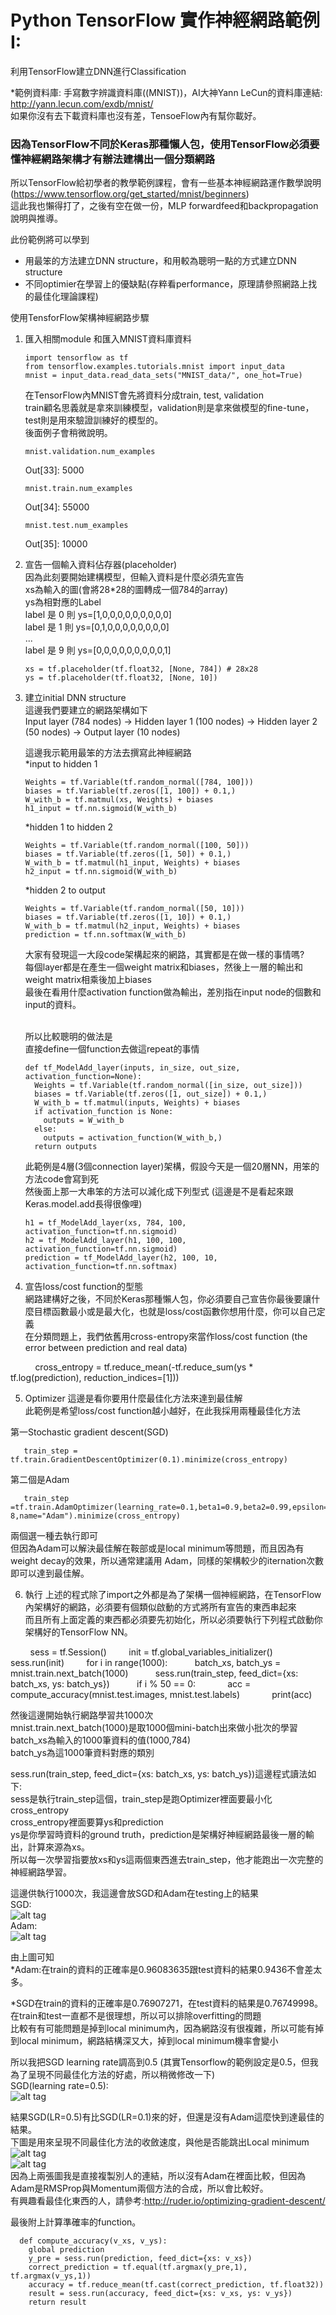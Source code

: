 # Python TensorFlow 實作神經網路範例 I:
利用TensorFlow建立DNN進行Classification</br>

*範例資料庫: 手寫數字辨識資料庫((MNIST))，AI大神Yann LeCun的資料庫連結: http://yann.lecun.com/exdb/mnist/</br>
  如果你沒有去下載資料庫也沒有差，TensoeFlow內有幫你載好。</br>

### 因為TensorFlow不同於Keras那種懶人包，使用TensorFlow必須要懂神經網路架構才有辦法建構出一個分類網路</br>
所以TensorFlow給初學者的教學範例課程，會有一些基本神經網路運作數學說明 (https://www.tensorflow.org/get_started/mnist/beginners)</br>
這此我也懶得打了，之後有空在做一份，MLP forwardfeed和backpropagation說明與推導。</br>

此份範例將可以學到</br>
* 用最笨的方法建立DNN structure，和用較為聰明一點的方式建立DNN structure</br>
* 不同optimier在學習上的優缺點(存粹看performance，原理請參照網路上找的最佳化理論課程)</br>
    
使用TensforFlow架構神經網路步驟  </br>
1. 匯入相關module 和匯入MNIST資料庫資料</br>

       import tensorflow as tf
       from tensorflow.examples.tutorials.mnist import input_data
       mnist = input_data.read_data_sets("MNIST_data/", one_hot=True)

   在TensorFlow內MNIST會先將資料分成train, test, validation</br>
   train顧名思義就是拿來訓練模型，validation則是拿來做模型的fine-tune，test則是用來驗證訓練好的模型的。</br>
   後面例子會稍微說明。</br>
       
       mnist.validation.num_examples
   Out[33]: 5000

       mnist.train.num_examples
   Out[34]: 55000

       mnist.test.num_examples
   Out[35]: 10000
  
  
2. 宣告一個輸入資料佔存器(placeholder)</br>
   因為此刻要開始建構模型，但輸入資料是什麼必須先宣告</br>
   xs為輸入的圖(會將28*28的圖轉成一個784的array) </br>
   ys為相對應的Label</br>
   label 是 0 則 ys=[1,0,0,0,0,0,0,0,0,0]</br>
   label 是 1 則 ys=[0,1,0,0,0,0,0,0,0,0]</br>
                ...</br>
   label 是 9 則 ys=[0,0,0,0,0,0,0,0,0,1]</br>

       xs = tf.placeholder(tf.float32, [None, 784]) # 28x28
       ys = tf.placeholder(tf.float32, [None, 10])
      
      
3.  建立initial DNN structure </br>
    這邊我們要建立的網路架構如下</br>
    Input layer (784 nodes) → Hidden layer 1 (100 nodes) → Hidden layer 2 (50 nodes) → Output layer (10 nodes)</br>
    
    這邊我示範用最笨的方法去撰寫此神經網路</br>
    *input to hidden 1 
    
        Weights = tf.Variable(tf.random_normal([784, 100]))
        biases = tf.Variable(tf.zeros([1, 100]) + 0.1,)
        W_with_b = tf.matmul(xs, Weights) + biases
        h1_input = tf.nn.sigmoid(W_with_b)

    *hidden 1 to hidden 2 
    
        Weights = tf.Variable(tf.random_normal([100, 50]))
        biases = tf.Variable(tf.zeros([1, 50]) + 0.1,)
        W_with_b = tf.matmul(h1_input, Weights) + biases
        h2_input = tf.nn.sigmoid(W_with_b)

    *hidden 2 to output 
    
        Weights = tf.Variable(tf.random_normal([50, 10]))
        biases = tf.Variable(tf.zeros([1, 10]) + 0.1,)
        W_with_b = tf.matmul(h2_input, Weights) + biases
        prediction = tf.nn.softmax(W_with_b)
          
    大家有發現這一大段code架構起來的網路，其實都是在做一樣的事情嗎? </br>
    每個layer都是在產生一個weight matrix和biases，然後上一層的輸出和weight matrix相乘後加上biases</br>
    最後在看用什麼activation function做為輸出，差別指在input node的個數和input的資料。</br></br>
    
    所以比較聰明的做法是</br>
    直接define一個function去做這repeat的事情
    
        def tf_ModelAdd_layer(inputs, in_size, out_size, activation_function=None):
          Weights = tf.Variable(tf.random_normal([in_size, out_size]))
          biases = tf.Variable(tf.zeros([1, out_size]) + 0.1,)
          W_with_b = tf.matmul(inputs, Weights) + biases
          if activation_function is None:
            outputs = W_with_b
          else:
            outputs = activation_function(W_with_b,)
          return outputs

    此範例是4層(3個connection layer)架構，假設今天是一個20層NN，用笨的方法code會寫到死</br>
    然後面上那一大串笨的方法可以減化成下列型式 (這邊是不是看起來跟Keras.model.add長得很像哩) </br>
    
        h1 = tf_ModelAdd_layer(xs, 784, 100,  activation_function=tf.nn.sigmoid)
        h2 = tf_ModelAdd_layer(h1, 100, 100,  activation_function=tf.nn.sigmoid)
        prediction = tf_ModelAdd_layer(h2, 100, 10,  activation_function=tf.nn.softmax)
   
   4. 宣告loss/cost function的型態 </br>
      網路建構好之後，不同於Keras那種懶人包，你必須要自己宣告你最後要讓什麼目標函數最小或是最大化，也就是loss/cost函數你想用什麼，你可以自己定義</br>在分類問題上，我們依舊用cross-entropy來當作loss/cost function (the error between prediction and real data)</br>
      
           cross_entropy = tf.reduce_mean(-tf.reduce_sum(ys * tf.log(prediction), reduction_indices=[1]))
     
   5. Optimizer
   這邊是看你要用什麼最佳化方法來達到最佳解</br>
   此範例是希望loss/cost function越小越好，在此我採用兩種最佳化方法</br>
   
   第一Stochastic gradient descent(SGD)</br>
   
       train_step = tf.train.GradientDescentOptimizer(0.1).minimize(cross_entropy)

   第二個是Adam</br>
   
       train_step =tf.train.AdamOptimizer(learning_rate=0.1,beta1=0.9,beta2=0.99,epsilon=1e-8,name="Adam").minimize(cross_entropy)

   兩個選一種去執行即可</br>
   但因為Adam可以解決最佳解在鞍部或是local minimum等問題，而且因為有weight decay的效果，所以通常建議用
   Adam，同樣的架構較少的iternation次數即可以達到最佳解。</br>

   6. 執行
   上述的程式除了import之外都是為了架構一個神經網路，在TensorFlow內架構好的網路，必須要有個類似啟動的方式將所有宣告的東西串起來</br>
   而且所有上面定義的東西都必須要先初始化，所以必須要執行下列程式啟動你架構好的TensorFlow NN。</br>

         sess = tf.Session()
         init = tf.global_variables_initializer()
         sess.run(init)
         for i in range(1000):
           batch_xs, batch_ys = mnist.train.next_batch(1000)
           sess.run(train_step, feed_dict={xs: batch_xs, ys: batch_ys})
           if i % 50 == 0:
             acc = compute_accuracy(mnist.test.images, mnist.test.labels)
             print(acc)

   然後這邊開始執行網路學習共1000次</br>
     mnist.train.next_batch(1000)是取1000個mini-batch出來做小批次的學習</br>
     batch_xs為輸入的1000筆資料的值(1000,784)</br>
     batch_ys為這1000筆資料對應的類別</br>
    
   sess.run(train_step, feed_dict={xs: batch_xs, ys: batch_ys})這邊程式讀法如下:</br>
     sess是執行train_step這個，train_step是跑Optimizer裡面要最小化cross_entropy</br>
     cross_entropy裡面要算ys和prediction</br>
     ys是你學習時資料的ground truth，prediction是架構好神經網路最後一層的輸出，計算來源為xs。</br>
     所以每一次學習指要放xs和ys這兩個東西進去train_step，他才能跑出一次完整的神經網路學習。</br>

   這邊供執行1000次，我這邊會放SGD和Adam在testing上的結果 </br>
   SGD:</br>
   ![alt tag](https://github.com/TommyHuang821/Deep-Learning-API-example/blob/master/fig/TF_SGD_demo.png)</br>
   Adam:</br>
   ![alt tag](https://github.com/TommyHuang821/Deep-Learning-API-example/blob/master/fig/TF_ADAM_demo.png)</br>
   
   由上圖可知</br>
   *Adam:在train的資料的正確率是0.96083635跟test資料的結果0.9436不會差太多。</br>
   
   *SGD在train的資料的正確率是0.76907271，在test資料的結果是0.76749998。</br>
   在train和test一直都不是很理想，所以可以排除overfitting的問題</br>
   比較有有可能問題是掉到local minimum內，因為網路沒有很複雜，所以可能有掉到local minimum，網路結構深又大，掉到local minimum機率會變小</br>
   
   所以我把SGD learning rate調高到0.5 (其實Tensorflow的範例設定是0.5，但我為了呈現不同最佳化方法的好處，所以稍微修改一下)</br>
   SGD(learning rate=0.5):</br>
   ![alt tag](https://github.com/TommyHuang821/Deep-Learning-API-example/blob/master/fig/TF_SGD_demo2.png)</br>

   結果SGD(LR=0.5)有比SGD(LR=0.1)來的好，但還是沒有Adam這麼快到達最佳的結果。</br>
   下圖是用來呈現不同最佳化方法的收斂速度，與他是否能跳出Local minimum</br>
   ![alt tag](http://ruder.io/content/images/2016/09/contours_evaluation_optimizers.gif)</br>
   ![alt tag](http://ruder.io/content/images/2016/09/saddle_point_evaluation_optimizers.gif)</br>
   因為上兩張圖我是直接複製別人的連結，所以沒有Adam在裡面比較，但因為Adam是RMSProp與Momentum兩個方法的合成，所以會比較好。</br>
   有興趣看最佳化東西的人，請參考:http://ruder.io/optimizing-gradient-descent/ </br>      
       

   最後附上計算準確率的function。</br>  
   
      def compute_accuracy(v_xs, v_ys):
        global prediction
        y_pre = sess.run(prediction, feed_dict={xs: v_xs})
        correct_prediction = tf.equal(tf.argmax(y_pre,1), tf.argmax(v_ys,1))
        accuracy = tf.reduce_mean(tf.cast(correct_prediction, tf.float32))
        result = sess.run(accuracy, feed_dict={xs: v_xs, ys: v_ys})
        return result
